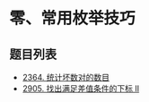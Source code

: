 # 零、常用枚举技巧

## 题目列表

- [2364. 统计坏数对的数目](https://leetcode.cn/problems/count-number-of-bad-pairs/description/)
- [2905. 找出满足差值条件的下标 II](https://leetcode.cn/problems/find-indices-with-index-and-value-difference-ii/description/)
